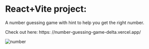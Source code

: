 # React+Vite project:
A number guessing game with hint to help you get the right number.

Check out here: 
https:  //number-guessing-game-delta.vercel.app/

![number](https://github.com/kylead10/number-guessing-game/assets/101107354/afeb5749-5ca8-4717-8efa-39c1781adaef)
